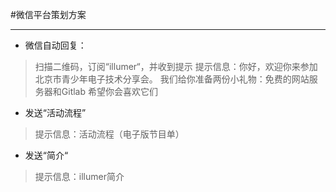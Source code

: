 #微信平台策划方案

---

- 微信自动回复：
>扫描二维码，订阅“illumer“，并收到提示
提示信息：你好，欢迎你来参加北京市青少年电子技术分享会。
我们给你准备两份小礼物：免费的网站服务器和Gitlab
希望你会喜欢它们

- 发送“活动流程”
>提示信息：活动流程（电子版节目单）

- 发送“简介“
>提示信息：illumer简介
